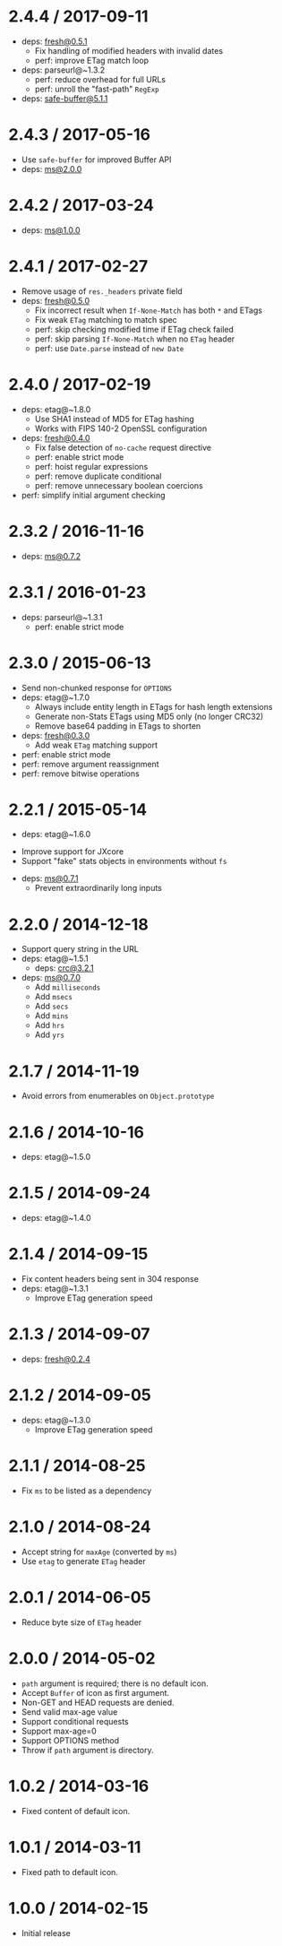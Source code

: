 2.4.4 / 2017-09-11
==================

  * deps: fresh@0.5.1
    - Fix handling of modified headers with invalid dates
    - perf: improve ETag match loop
  * deps: parseurl@~1.3.2
    - perf: reduce overhead for full URLs
    - perf: unroll the "fast-path" `RegExp`
  * deps: safe-buffer@5.1.1

2.4.3 / 2017-05-16
==================

  * Use `safe-buffer` for improved Buffer API
  * deps: ms@2.0.0

2.4.2 / 2017-03-24
==================

  * deps: ms@1.0.0

2.4.1 / 2017-02-27
==================

  * Remove usage of `res._headers` private field
  * deps: fresh@0.5.0
    - Fix incorrect result when `If-None-Match` has both `*` and ETags
    - Fix weak `ETag` matching to match spec
    - perf: skip checking modified time if ETag check failed
    - perf: skip parsing `If-None-Match` when no `ETag` header
    - perf: use `Date.parse` instead of `new Date`

2.4.0 / 2017-02-19
==================

  * deps: etag@~1.8.0
    - Use SHA1 instead of MD5 for ETag hashing
    - Works with FIPS 140-2 OpenSSL configuration
  * deps: fresh@0.4.0
    - Fix false detection of `no-cache` request directive
    - perf: enable strict mode
    - perf: hoist regular expressions
    - perf: remove duplicate conditional
    - perf: remove unnecessary boolean coercions
  * perf: simplify initial argument checking

2.3.2 / 2016-11-16
==================

  * deps: ms@0.7.2

2.3.1 / 2016-01-23
==================

  * deps: parseurl@~1.3.1
    - perf: enable strict mode

2.3.0 / 2015-06-13
==================

  * Send non-chunked response for `OPTIONS`
  * deps: etag@~1.7.0
    - Always include entity length in ETags for hash length extensions
    - Generate non-Stats ETags using MD5 only (no longer CRC32)
    - Remove base64 padding in ETags to shorten
  * deps: fresh@0.3.0
    - Add weak `ETag` matching support
  * perf: enable strict mode
  * perf: remove argument reassignment
  * perf: remove bitwise operations

2.2.1 / 2015-05-14
==================

  * deps: etag@~1.6.0
   - Improve support for JXcore
   - Support "fake" stats objects in environments without `fs`
  * deps: ms@0.7.1
    - Prevent extraordinarily long inputs

2.2.0 / 2014-12-18
==================

  * Support query string in the URL
  * deps: etag@~1.5.1
    - deps: crc@3.2.1
  * deps: ms@0.7.0
    - Add `milliseconds`
    - Add `msecs`
    - Add `secs`
    - Add `mins`
    - Add `hrs`
    - Add `yrs`

2.1.7 / 2014-11-19
==================

  * Avoid errors from enumerables on `Object.prototype`

2.1.6 / 2014-10-16
==================

  * deps: etag@~1.5.0

2.1.5 / 2014-09-24
==================

  * deps: etag@~1.4.0

2.1.4 / 2014-09-15
==================

  * Fix content headers being sent in 304 response
  * deps: etag@~1.3.1
    - Improve ETag generation speed

2.1.3 / 2014-09-07
==================

  * deps: fresh@0.2.4

2.1.2 / 2014-09-05
==================

  * deps: etag@~1.3.0
    - Improve ETag generation speed

2.1.1 / 2014-08-25
==================

  * Fix `ms` to be listed as a dependency

2.1.0 / 2014-08-24
==================

  * Accept string for `maxAge` (converted by `ms`)
  * Use `etag` to generate `ETag` header

2.0.1 / 2014-06-05
==================

  * Reduce byte size of `ETag` header

2.0.0 / 2014-05-02
==================

  * `path` argument is required; there is no default icon.
  * Accept `Buffer` of icon as first argument.
  * Non-GET and HEAD requests are denied.
  * Send valid max-age value
  * Support conditional requests
  * Support max-age=0
  * Support OPTIONS method
  * Throw if `path` argument is directory.

1.0.2 / 2014-03-16
==================

  * Fixed content of default icon.

1.0.1 / 2014-03-11
==================

  * Fixed path to default icon.

1.0.0 / 2014-02-15
==================

  * Initial release
